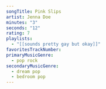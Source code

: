 ```yaml
---
songTitle: Pink Slips
artist: Jenna Doe
minutes: "3"
seconds: "12"
rating: 7
playlists:
  - "[[sounds pretty gay but okay]]"
favoritesTrackNumber:
primaryMusicGenre:
  - pop rock
secondaryMusicGenre:
  - dream pop
  - bedroom pop
---
```

